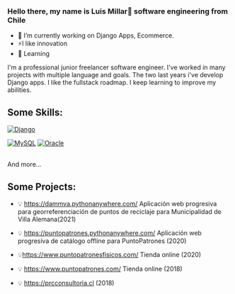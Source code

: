### Hello there, my name is Luis Millar👋 software engineering from Chile

<!--
**lmillar2i2/lmillar2i2** is a ✨ _special_ ✨ repository because its `README.md` (this file) appears on your GitHub profile.
[![Java](https://img.shields.io/badge/Java-007396?style=for-the-badge&logo=java&logoColor=white&labelColor=101010)]()
[![JavaScript](https://img.shields.io/badge/JavaScript-F7DF1E?style=for-the-badge&logo=javascript&logoColor=white&labelColor=101010)]()
-->

- 🔭 I’m currently working on Django Apps, Ecommerce. 
- ⚡I like innovation  
- 🌱 Learning 

I'm a professional junior freelancer software engineer.
I've worked in many projects with multiple language and goals. The two last years i've develop Django apps. I like the fullstack roadmap. I keep learning to improve my abilities.

## Some Skills:


[![Django](https://img.shields.io/badge/Django-3DDC84?style=for-the-badge&logo=django&logoColor=white&labelColor=101010)]()
</br>

[![MySQL](https://img.shields.io/badge/MySQL-4479A1?style=for-the-badge&logo=mysql&logoColor=white&labelColor=101010)]()
[![Oracle](https://img.shields.io/badge/Oracle-cf3d1e?style=for-the-badge&logo=oracle&logoColor=white&labelColor=101010)]()

</br>
And more...

## Some Projects:

- :bulb: https://dammva.pythonanywhere.com/  Aplicación web progresiva para georreferenciación de puntos de reciclaje para Municipalidad de Villa Alemana(2021)

- :bulb: https://puntopatrones.pythonanywhere.com/ Aplicación web progresiva de catálogo offline para PuntoPatrones (2020)

- :bulb:https://www.puntopatronesfisicos.com/ Tienda online (2020)

- :bulb: https://www.puntopatrones.com/ Tienda online (2018)

- :bulb: https://prcconsultoria.cl (2018)




